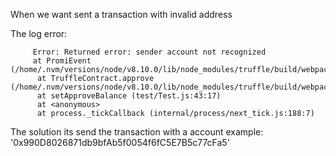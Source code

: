 When we want sent a transaction with invalid address

The log error:
```
     Error: Returned error: sender account not recognized
     at PromiEvent (/home/.nvm/versions/node/v8.10.0/lib/node_modules/truffle/build/webpack:/packages/contract/lib/promievent.js:9:1)
      at TruffleContract.approve (/home/.nvm/versions/node/v8.10.0/lib/node_modules/truffle/build/webpack:/packages/contract/lib/execute.js:169:1)
      at setApproveBalance (test/Test.js:43:17)
      at <anonymous>
      at process._tickCallback (internal/process/next_tick.js:188:7)
```

The solution its send the transaction with a account example: '0x990D8026871db9bfAb5f0054f6fC5E7B5c77cFa5'
